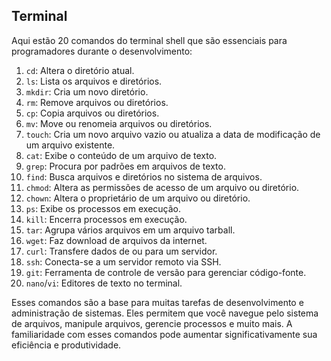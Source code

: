 ## Terminal

Aqui estão 20 comandos do terminal shell que são essenciais para programadores durante o desenvolvimento:

1. `cd`: Altera o diretório atual.
2. `ls`: Lista os arquivos e diretórios.
3. `mkdir`: Cria um novo diretório.
4. `rm`: Remove arquivos ou diretórios.
5. `cp`: Copia arquivos ou diretórios.
6. `mv`: Move ou renomeia arquivos ou diretórios.
7. `touch`: Cria um novo arquivo vazio ou atualiza a data de modificação de um arquivo existente.
8. `cat`: Exibe o conteúdo de um arquivo de texto.
9. `grep`: Procura por padrões em arquivos de texto.
10. `find`: Busca arquivos e diretórios no sistema de arquivos.
11. `chmod`: Altera as permissões de acesso de um arquivo ou diretório.
12. `chown`: Altera o proprietário de um arquivo ou diretório.
13. `ps`: Exibe os processos em execução.
14. `kill`: Encerra processos em execução.
15. `tar`: Agrupa vários arquivos em um arquivo tarball.
16. `wget`: Faz download de arquivos da internet.
17. `curl`: Transfere dados de ou para um servidor.
18. `ssh`: Conecta-se a um servidor remoto via SSH.
19. `git`: Ferramenta de controle de versão para gerenciar código-fonte.
20. `nano`/`vi`: Editores de texto no terminal.

Esses comandos são a base para muitas tarefas de desenvolvimento e administração de sistemas. Eles permitem que você navegue pelo sistema de arquivos, manipule arquivos, gerencie processos e muito mais. A familiaridade com esses comandos pode aumentar significativamente sua eficiência e produtividade.